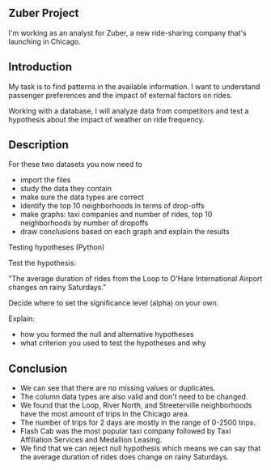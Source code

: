 ## Zuber Project

I'm working as an analyst for Zuber, a new ride-sharing company that's launching in Chicago. 

## Introduction
My task is to find patterns in the available information. I want to understand passenger preferences and the impact of external factors on rides.

Working with a database, I will analyze data from competitors and test a hypothesis about the impact of weather on ride frequency.


## Description

 For these two datasets you now need to

- import the files
- study the data they contain
- make sure the data types are correct
- identify the top 10 neighborhoods in terms of drop-offs
- make graphs: taxi companies and number of rides, top 10 neighborhoods by number of dropoffs
- draw conclusions based on each graph and explain the results

Testing hypotheses (Python)

Test the hypothesis:

"The average duration of rides from the Loop to O'Hare International Airport changes on rainy Saturdays."

Decide where to set the significance level (alpha) on your own.

Explain:

- how you formed the null and alternative hypotheses
- what criterion you used to test the hypotheses and why

## Conclusion
- We can see that there are no missing values or duplicates.
- The column data types are also valid and don't need to be changed.
- We found that the Loop, River North, and Streeterville neighborhoods have the most amount of trips in the Chicago area.
- The number of trips for 2 days are mostly in the range of 0-2500 trips.
- Flash Cab was the most popular taxi company followed by Taxi Affiliation Services and Medallion Leasing. 
- We find that we can reject null hypothesis which means we can say that the average duration of rides does change on rainy Saturdays.
